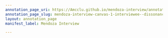 ```yaml
---
annotation_page_uri: https://Amcclu.github.io/mendoza-interview/annotations/mendoza-interview-canvas-1-interviewee--dissonance--reminiscing--body-language.json
annotation_page_slug: mendoza-interview-canvas-1-interviewee--dissonance--reminiscing--body-language
layout: annotation_page
manifest_label: Mendoza Interview

---
```

